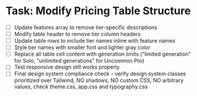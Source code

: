 # Task: Modify Pricing Table Structure

- [ ] Update features array to remove tier-specific descriptions
- [ ] Modify table header to remove tier column headers
- [ ] Update table rows to include tier names inline with feature names
- [ ] Style tier names with smaller font and lighter gray color
- [ ] Replace all table cell content with generation limits ("limited generation" for Solo, "unlimited generations" for Uncommon Pro)
- [ ] Test responsive design still works properly
- [ ] Final design system compliance check - verify design system classes prioritized over Tailwind, NO shadows, NO custom CSS, NO arbitrary values, check theme.css, app.css and typography.css